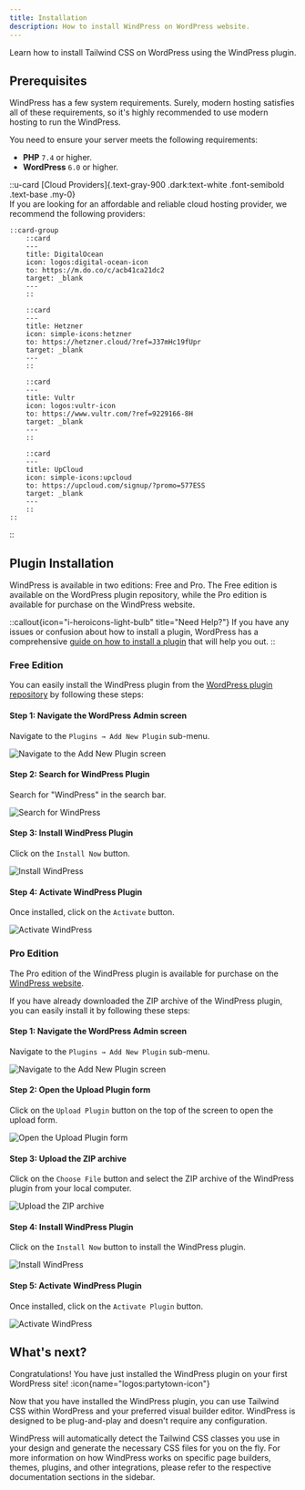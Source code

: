 ```yaml
---
title: Installation
description: How to install WindPress on WordPress website.
---
```


Learn how to install Tailwind CSS on WordPress using the WindPress plugin.

## Prerequisites

WindPress has a few system requirements. Surely, modern hosting satisfies all of these requirements, so it's highly recommended to use modern hosting to run the WindPress.

You need to ensure your server meets the following requirements:

- **PHP** `7.4` or higher.
- **WordPress** `6.0` or higher.

::u-card
[Cloud Providers]{.text-gray-900 .dark:text-white .font-semibold .text-base .my-0}<br />
If you are looking for an affordable and reliable cloud hosting provider, we recommend the following providers:

    ::card-group
        ::card
        ---
        title: DigitalOcean
        icon: logos:digital-ocean-icon
        to: https://m.do.co/c/acb41ca21dc2
        target: _blank
        ---
        ::

        ::card
        ---
        title: Hetzner
        icon: simple-icons:hetzner
        to: https://hetzner.cloud/?ref=J37mHc19fUpr
        target: _blank
        ---
        ::

        ::card
        ---
        title: Vultr
        icon: logos:vultr-icon
        to: https://www.vultr.com/?ref=9229166-8H
        target: _blank
        ---
        ::

        ::card
        ---
        title: UpCloud
        icon: simple-icons:upcloud
        to: https://upcloud.com/signup/?promo=577ESS
        target: _blank
        ---
        ::
    ::
::

## Plugin Installation

WindPress is available in two editions: Free and Pro. The Free edition is available on the WordPress plugin repository, while the Pro edition is available for purchase on the WindPress website.

::callout{icon="i-heroicons-light-bulb" title="Need Help?"}
If you have any issues or confusion about how to install a plugin, WordPress has a comprehensive [guide on how to install a plugin](https://wordpress.org/support/article/managing-plugins/#upload-via-wordpress-admin) that will help you out.
::

### Free Edition

You can easily install the WindPress plugin from the [WordPress plugin repository](https://wordpress.org/plugins/windpress/) by following these steps:

#### Step 1: Navigate the WordPress Admin screen

Navigate to the `Plugins → Add New Plugin` sub-menu.

![Navigate to the Add New Plugin screen](/img/content/installation/screenshot-1.png)

#### Step 2: Search for WindPress Plugin

Search for "WindPress" in the search bar.

![Search for WindPress](/img/content/installation/screenshot-2.png)

#### Step 3: Install WindPress Plugin

Click on the `Install Now` button.

![Install WindPress](/img/content/installation/screenshot-3.png)

#### Step 4: Activate WindPress Plugin

Once installed, click on the `Activate` button.

![Activate WindPress](/img/content/installation/screenshot-4.png)

### Pro Edition

The Pro edition of the WindPress plugin is available for purchase on the [WindPress website](https://wind.press/).

If you have already downloaded the ZIP archive of the WindPress plugin, you can easily install it by following these steps:

#### Step 1: Navigate the WordPress Admin screen

Navigate to the `Plugins → Add New Plugin` sub-menu.

![Navigate to the Add New Plugin screen](/img/content/installation/screenshot-1.png)

#### Step 2: Open the Upload Plugin form

Click on the `Upload Plugin` button on the top of the screen to open the upload form.

![Open the Upload Plugin form](/img/content/installation/screenshot-5.png)

#### Step 3: Upload the ZIP archive

Click on the `Choose File` button and select the ZIP archive of the WindPress plugin from your local computer.

![Upload the ZIP archive](/img/content/installation/screenshot-6.png)

#### Step 4: Install WindPress Plugin

Click on the `Install Now` button to install the WindPress plugin.

![Install WindPress](/img/content/installation/screenshot-7.png)

#### Step 5: Activate WindPress Plugin

Once installed, click on the `Activate Plugin` button.

![Activate WindPress](/img/content/installation/screenshot-8.png)

## What's next?

Congratulations! You have just installed the WindPress plugin on your first WordPress site! :icon{name="logos:partytown-icon"}

Now that you have installed the WindPress plugin, you can use Tailwind CSS within WordPress and your preferred visual builder editor.
WindPress is designed to be plug-and-play and doesn't require any configuration.

WindPress will automatically detect the Tailwind CSS classes you use in your design and generate the necessary CSS files for you on the fly. For more information on how WindPress works on specific page builders, themes, plugins, and other integrations, please refer to the respective documentation sections in the sidebar.